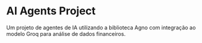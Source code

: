 # AI Agents Project

Um projeto de agentes de IA utilizando a biblioteca Agno com integração ao modelo Groq para análise de dados financeiros.
